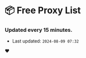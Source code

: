 # :package: Free Proxy List
### Updated every 15 minutes.

- Last updated: `2024-08-09 07:32`

:heart:

